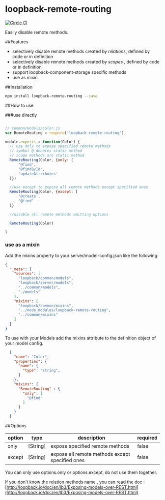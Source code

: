# loopback-remote-routing
[![Circle CI](https://circleci.com/gh/Neil-UWA/loopback-remote-routing/tree/master.svg?style=svg)](https://circleci.com/gh/Neil-UWA/loopback-remote-routing/tree/master)

Easily disable remote methods.

##Features

- selectively disable remote methods created by *relations*, defined by code or in definition
- selectively disable remote methods created by *scopes* , defined by code or in definition
- support loopback-component-storage specific methods
- use as mixin

##Installation

```bash
npm install loopback-remote-routing --save
```

##How to use

###use directly

```js

// common/models/color.js
var RemoteRouting = require('loopback-remote-routing');

module.exports = function(Color) {
  // use only to expose specified remote methods
  // symbol @ denotes static method
  // scope methods are static method
  RemoteRouting(Color, {only: [
      '@find',
      '@findById',
      'updateAttributes'
  ]})

  //use except to expose all remote methods except specified ones
  RemoteRouting(Color, {except: [
      '@create',
      '@find'
  ]}

  //disable all remote methods omitting options

  RemoteRouting(Color)

}

```

### use as a mixin

Add the mixins property to your server/model-config.json like the following:

```json
{
  "_meta": {
    "sources": [
      "loopback/common/models",
      "loopback/server/models",
      "../common/models",
      "./models"
    ],
    "mixins": [
      "loopback/common/mixins",
      "../node_modules/loopback-remote-routing",
      "../common/mixins"
    ]
  }
}

```

To use with your Models add the mixins attribute to the definition object of your model config.

```json
  {
    "name": "Color",
    "properties": {
      "name": {
        "type": "string",
      }
    },
    "mixins": {
      "RemoteRouting" : {
        "only": [
          "@find"
        ]
      }
    }
  }
```

##Options

| option | type | description | required |
| ------ | ---- | ----------- | -------- |
|only| [String] | expose specified remote methods | false |
|except| [String] |  expose all remote methods except specified ones | false |

You can only use options.only or options.except, do not use them together.

If you don't know the relation methods name , you can read the doc : [http://loopback.io/doc/en/lb3/Exposing-models-over-REST.html](http://loopback.io/doc/en/lb3/Exposing-models-over-REST.html)
